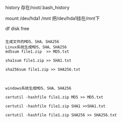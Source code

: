 history    存在/root/.bash_history

mount /dev/hda1 /mnt   把/dev/hda1挂在/mnt下

df  disk free

### 
```
生成文件的MD5、SHA、SHA256
Linux系统生成MD5、SHA、SHA256
md5sum file1.zip  >> MD5.txt

sha1sum file1.zip >> SHA1.txt

sha256sum file1.zip >> SHA256.txt



windows系统生成MD5、SHA、SHA256

certutil -hashfile file1.zip MD5 >> MD5.txt

certutil -hashfile file1.zip SHA1 >>SHA1.txt

certutil -hashfile file1.zip SHA256 >> SHA256.txt
```
